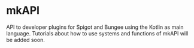 # mkAPI
 API to developer plugins for Spigot and Bungee using the Kotlin as main language.
 Tutorials about how to use systems and functions of mkAPI will be added soon.
